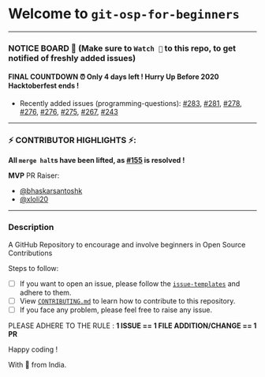 # Welcome to `git-osp-for-beginners`
---
### NOTICE BOARD 📢 (Make sure to `Watch 👀` to this repo, to get notified of freshly added issues)

#### FINAL COUNTDOWN ⏰ Only 4 days left ! Hurry Up Before 2020 Hacktoberfest ends !

- Recently added issues (programming-questions): [#283](https://github.com/aditya109/git-osp-for-beginners/issues/283), [#281](https://github.com/aditya109/git-osp-for-beginners/issues/281), [#278](https://github.com/aditya109/git-osp-for-beginners/issues/278), [#276](https://github.com/aditya109/git-osp-for-beginners/issues/276), [#276](https://github.com/aditya109/git-osp-for-beginners/issues/276), [#275](https://github.com/aditya109/git-osp-for-beginners/issues/275), [#267](https://github.com/aditya109/git-osp-for-beginners/issues/267), [#243](https://github.com/aditya109/git-osp-for-beginners/issues/243)
---

### ⚡ CONTRIBUTOR HIGHLIGHTS ⚡:
**All `merge halt`s have been lifted, as [#155](https://github.com/aditya109/git-osp-for-beginners/issues/155) is resolved !**

**MVP** PR Raiser:
- [@bhaskarsantoshk](https://github.com/bhaskarsantoshk)
- [@xloli20](https://github.com/xloli20)
----

### Description 
A GitHub Repository to encourage and involve beginners in Open Source Contributions

Steps to follow:

-   [ ] If you want to open an issue, please follow the [`issue-templates`](https://github.com/aditya109/git-osp-for-beginners/issues/new?assignees=&labels=Hacktoberfest%2C+good+first+issue&template=programming-question.md&title=%5BQuestion%5D) and adhere to them.
-   [ ] View [`CONTRIBUTING.md`](https://github.com/aditya109/git-osp-for-beginners/blob/master/CONTRIBUTING.md) to learn how to contribute to this repository.
-   [ ] If you face any problem, please feel free to raise any issue.

PLEASE ADHERE TO THE RULE : **1 ISSUE == 1 FILE ADDITION/CHANGE == 1 PR**

Happy coding !

With 💚 from India.
